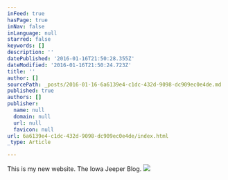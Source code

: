 ```yaml
---
inFeed: true
hasPage: true
inNav: false
inLanguage: null
starred: false
keywords: []
description: ''
datePublished: '2016-01-16T21:50:28.355Z'
dateModified: '2016-01-16T21:50:24.723Z'
title: ''
author: []
sourcePath: _posts/2016-01-16-6a6139e4-c1dc-432d-9098-dc909ec0e4de.md
published: true
authors: []
publisher:
  name: null
  domain: null
  url: null
  favicon: null
url: 6a6139e4-c1dc-432d-9098-dc909ec0e4de/index.html
_type: Article

---
```

This is my new website. The Iowa Jeeper Blog.
![](https://the-grid-user-content.s3-us-west-2.amazonaws.com/1acf3fd4-28ca-4c66-84b7-b6e8a37dfd8a.jpg)